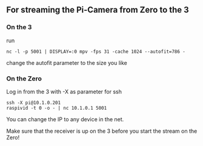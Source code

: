 ## For streaming the Pi-Camera from Zero to the 3
### On the 3

run

    nc -l -p 5001 | DISPLAY=:0 mpv -fps 31 -cache 1024 --autofit=786 -
    
change the autofit parameter to the size you like

### On the Zero
Log in from the 3 with -X as parameter for ssh

    ssh -X pi@10.1.0.201
    raspivid -t 0 -o - | nc 10.1.0.1 5001

You can change the IP to any device in the net. 

Make sure that the receiver is up on the 3 before you start the stream on the Zero!
